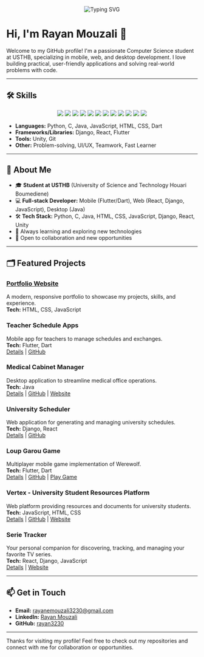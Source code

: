<!-- Animated Introduction -->
<p align="center">
  <img src="https://readme-typing-svg.demolab.com?font=Fira+Code&size=28&pause=1000&color=1A1A1A&center=true&vCenter=true&width=435&lines=Hi+%F0%9F%91%8B%2C+I'm+Rayan+Mouzali!;Welcome+to+my+GitHub+profile!;Full-stack+Developer+%7C+Student+%40+USTHB" alt="Typing SVG" />
</p>

# Hi, I'm Rayan Mouzali 👋

Welcome to my GitHub profile!
I'm a passionate Computer Science student at USTHB, specializing in mobile, web, and desktop development. I love building practical, user-friendly applications and solving real-world problems with code.

---

## 🛠️ Skills

<p align="center">
  <img src="https://img.shields.io/badge/Python-3776AB?style=for-the-badge&logo=python&logoColor=white"/>
  <img src="https://img.shields.io/badge/C-00599C?style=for-the-badge&logo=c&logoColor=white"/>
  <img src="https://img.shields.io/badge/Java-007396?style=for-the-badge&logo=java&logoColor=white"/>
  <img src="https://img.shields.io/badge/HTML5-E34F26?style=for-the-badge&logo=html5&logoColor=white"/>
  <img src="https://img.shields.io/badge/CSS3-1572B6?style=for-the-badge&logo=css3&logoColor=white"/>
  <img src="https://img.shields.io/badge/JavaScript-F7DF1E?style=for-the-badge&logo=javascript&logoColor=black"/>
  <img src="https://img.shields.io/badge/Django-092E20?style=for-the-badge&logo=django&logoColor=white"/>
  <img src="https://img.shields.io/badge/React-20232A?style=for-the-badge&logo=react&logoColor=61DAFB"/>
  <img src="https://img.shields.io/badge/Flutter-02569B?style=for-the-badge&logo=flutter&logoColor=white"/>
  <img src="https://img.shields.io/badge/Dart-0175C2?style=for-the-badge&logo=dart&logoColor=white"/>
  <img src="https://img.shields.io/badge/Unity-100000?style=for-the-badge&logo=unity&logoColor=white"/>
  <img src="https://img.shields.io/badge/Git-F05032?style=for-the-badge&logo=git&logoColor=white"/>
</p>

- **Languages:** Python, C, Java, JavaScript, HTML, CSS, Dart
- **Frameworks/Libraries:** Django, React, Flutter
- **Tools:** Unity, Git
- **Other:** Problem-solving, UI/UX, Teamwork, Fast Learner

---

## 🚀 About Me

- 🎓 **Student at USTHB** (University of Science and Technology Houari Boumediene)
- 💻 **Full-stack Developer:** Mobile (Flutter/Dart), Web (React, Django, JavaScript), Desktop (Java)
- 🛠️ **Tech Stack:** Python, C, Java, HTML, CSS, JavaScript, Django, React, Unity
- 🌱 Always learning and exploring new technologies
- 🤝 Open to collaboration and new opportunities

---

## 🗂️ Featured Projects

### [Portfolio Website](https://rayan3230.github.io/Portfolio/)
A modern, responsive portfolio to showcase my projects, skills, and experience.  
**Tech:** HTML, CSS, JavaScript

### Teacher Schedule Apps
Mobile app for teachers to manage schedules and exchanges.  
**Tech:** Flutter, Dart  
[Details](https://rayan3230.github.io/Portfolio/htmls/project1.html) | [GitHub](https://github.com/rayan3230/APP_Project)

### Medical Cabinet Manager
Desktop application to streamline medical office operations.  
**Tech:** Java  
[Details](https://rayan3230.github.io/Portfolio/htmls/project2.html) | [GitHub](https://github.com/rayan3230/Poo_CabinetMedical) | [Website](https://rayan3230.github.io/Java_website/)

### University Scheduler
Web application for generating and managing university schedules.  
**Tech:** Django, React  
[Details](https://rayan3230.github.io/Portfolio/htmls/project3.html) | [GitHub](https://github.com/rayan3230/Projet-pluridisciplinaire)

### Loup Garou Game
Multiplayer mobile game implementation of Werewolf.  
**Tech:** Flutter, Dart  
[Details](https://rayan3230.github.io/Portfolio/htmls/project4.html) | [GitHub](https://github.com/rayan3230/Game_app) | [Play Game](https://cosmic-caramel-0d965f.netlify.app/)

### Vertex - University Student Resources Platform
Web platform providing resources and documents for university students.  
**Tech:** JavaScript, HTML, CSS  
[Details](https://rayan3230.github.io/Portfolio/htmls/project5.html) | [GitHub](https://github.com/wassimmho/Vertex.git) | [Website](https://vertexstudents.netlify.app/)

### Serie Tracker
Your personal companion for discovering, tracking, and managing your favorite TV series.  
**Tech:** React, Django, JavaScript  
[Details](https://rayan3230.github.io/Portfolio/htmls/project6.html) | [Website](https://serie-tracker-frontend.onrender.com/)

---

## 📫 Get in Touch

- **Email:** rayanemouzali3230@gmail.com
- **LinkedIn:** [Rayan Mouzali](https://dz.linkedin.com/in/rayan-mouzali-16172331b)
- **GitHub:** [rayan3230](https://github.com/rayan3230)

---

Thanks for visiting my profile!
Feel free to check out my repositories and connect with me for collaboration or opportunities.
